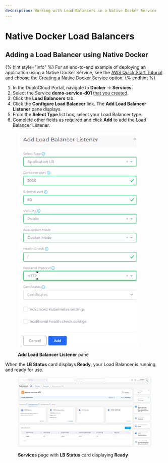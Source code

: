 ```yaml
---
description: Working with Load Balancers in a Native Docker Service
---
```


# Native Docker Load Balancers

## Adding a Load Balancer using Native Docker

{% hint style="info" %}
For an end-to-end example of deploying an application using a Native Docker Service, see the [AWS Quick Start Tutorial](../../quick-start/) and choose the [Creating a Native Docker Service](../../quick-start/quick-start-duplocloud-docker-services/) option.
{% endhint %}

1. In the DuploCloud Portal, navigate to **Docker** -> **Services.**
2. Select the Service **demo-service-d01** [that you created](../../quick-start/quick-start-duplocloud-docker-services/step-5-create-app-via-docker-native.md).
3. Click the **Load Balancers** tab.
4. Click the **Configure Load Balancer** link. The **Add Load Balancer Listener** pane displays.
5. From the **Select Type** list box, select your Load Balancer type.
6. Complete other fields as required and click **Add** to add the Load Balancer Listener.

<div align="left">

<figure><img src="../../../.gitbook/assets/image (105) (1).png" alt=""><figcaption><p><strong>Add Load Balancer Listener</strong> pane</p></figcaption></figure>

</div>

When the **LB Status** card displays **Ready**, your Load Balancer is running and ready for use.

<figure><img src="../../../.gitbook/assets/screenshot-nimbusweb.me-2024.02.19-14_30_57.png" alt=""><figcaption><p><strong>Services</strong> page with <strong>LB Status</strong> card displaying <strong>Ready</strong></p></figcaption></figure>
